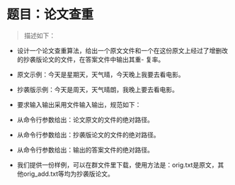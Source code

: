 # 题目：论文查重

> 描述如下：

- 设计一个论文查重算法，给出一个原文文件和一个在这份原文上经过了增删改的抄袭版论文的文件，在答案文件中输出其重- 复率。

- 原文示例：今天是星期天，天气晴，今天晚上我要去看电影。
- 抄袭版示例：今天是周天，天气晴朗，我晚上要去看电影。
- 要求输入输出采用文件输入输出，规范如下：

- 从命令行参数给出：论文原文的文件的绝对路径。
- 从命令行参数给出：抄袭版论文的文件的绝对路径。
- 从命令行参数给出：输出的答案文件的绝对路径。
- 我们提供一份样例，可以在群文件里下载，使用方法是：orig.txt是原文，其他orig_add.txt等均为抄袭版论文。
